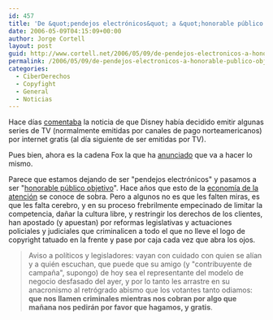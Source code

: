 ```yaml
---
id: 457
title: 'De &quot;pendejos electrónicos&quot; a &quot;honorable público objetivo&quot;'
date: 2006-05-09T04:15:09+00:00
author: Jorge Cortell
layout: post
guid: http://www.cortell.net/2006/05/09/de-pendejos-electronicos-a-honorable-publico-objetivo/
permalink: /2006/05/09/de-pendejos-electronicos-a-honorable-publico-objetivo/
categories:
  - CiberDerechos
  - Copyfight
  - General
  - Noticias
---
```

Hace dí­as [comentaba](http://www.cortell.net/2006/04/11/%c2%a1ya-hemos-ganado/) la noticia de que Disney habí­a decidido emitir algunas series de TV (normalmente emitidas por canales de pago norteamericanos) por internet gratis (al dí­a siguiente de ser emitidas por TV).

Pues bien, ahora es la cadena Fox la que ha [anunciado](http://redherring.com/Article.aspx?a=16510&hed=Fox%20Joins%20TVâ€™s%20Internet%20Rush) que va a hacer lo mismo.

Parece que estamos dejando de ser "pendejos electrónicos" y pasamos a ser "[honorable público objetivo](http://redherring.com/Article.aspx?a=16584&hed=Advertisers%20Change%20Channels)". Hace años que esto de la [economí­a de la atención](http://jamillan.com/celcer.htm) se conoce de sobra. Pero a algunos no es que les falten miras, es que les falta cerebro, y en su proceso frebrilmente empecinado de limitar la competencia, dañar la cultura libre, y restringir los derechos de los clientes, han apostado (y apuestan) por reformas legislativas y actuaciones policiales y judiciales que criminalicen a todo el que no lleve el logo de copyright tatuado en la frente y pase por caja cada vez que abra los ojos.

> Aviso a polí­ticos y legisladores: vayan con cuidado con quien se alí­an y a quién escuchan, que puede que su amigo (y "contribuyente de campaña", supongo) de hoy sea el representante del modelo de negocio desfasado del ayer, y por lo tanto les arrastre en su anacronismo al retrógrado abismo que los votantes tanto odiamos: **que nos llamen criminales mientras nos cobran por algo que mañana nos pedirán por favor que hagamos, y gratis**.